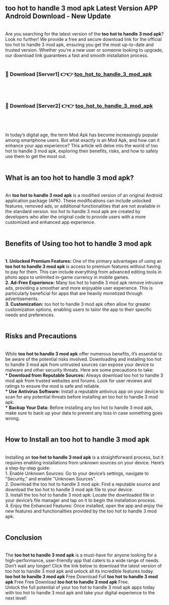 ## too hot to handle 3 mod apk Latest Version APP Android Download - New Update
<br>
Are you searching for the latest version of the <strong>too hot to handle 3 mod apk</strong>? Look no further! We provide a free and secure download link for the official too hot to handle 3 mod apk, ensuring you get the most up-to-date and trusted version. Whether you're a new user or someone looking to upgrade, our download link guarantees a fast and smooth installation process.
<br>
<br>
<h3>🔴 Download [Server1] 👉👉 <a href="https://modyolo.store/too+hot+to+handle+3+mod+apk">too_hot_to_handle_3_mod_apk</a></h3><br>
<br>
<h3>🔴 Download [Server2] 👉👉 <a href="https://modyolo.store/too+hot+to+handle+3+mod+apk">too_hot_to_handle_3_mod_apk</a></h3><br>
<br>
<br>
In today’s digital age, the term Mod Apk has become increasingly popular among smartphone users. But what exactly is an Mod Apk, and how can it enhance your app experience? This article will delve into the world of too hot to handle 3 mod apk, exploring their benefits, risks, and how to safely use them to get the most out.
<br>
<br>
<h2>What is an too hot to handle 3 mod apk?</h2>
<br>
An <strong>too hot to handle 3 mod apk</strong> is a modified version of an original Android application package (APK). These modifications can include unlocked features, removed ads, or additional functionalities that are not available in the standard version. too hot to handle 3 mod apk are created by developers who alter the original code to provide users with a more customized and enhanced app experience.
<br>
<br>
<h2>Benefits of Using too hot to handle 3 mod apk</h2>
<br>
<strong> 1. Unlocked Premium Features:</strong> One of the primary advantages of using an <strong>too hot to handle 3 mod apk</strong> is access to premium features without having to pay for them. This can include everything from advanced editing tools in photo apps to unlimited in-game currency in mobile games.
<br>
<strong> 2. Ad-Free Experience:</strong> Many too hot to handle 3 mod apk remove intrusive ads, providing a smoother and more enjoyable user experience. This is particularly beneficial for apps that are heavily monetized through advertisements.
<br>
<strong> 3. Customization:</strong> too hot to handle 3 mod apk often allow for greater customization options, enabling users to tailor the app to their specific needs and preferences.
<br>
<br>
<h2>Risks and Precautions</h2>
<br>
While <strong>too hot to handle 3 mod apk</strong> offer numerous benefits, it’s essential to be aware of the potential risks involved. Downloading and installing too hot to handle 3 mod apk from untrusted sources can expose your device to malware and other security threats. Here are some precautions to take:
<br>
<strong> * Download from Reputable Sources:</strong> Always download too hot to handle 3 mod apk from trusted websites and forums. Look for user reviews and ratings to ensure the mod is safe and reliable.
<br>
<strong> * Use Antivirus Software:</strong> Install a reputable antivirus app on your device to scan for any potential threats before installing an too hot to handle 3 mod apk.
<br>
<strong> * Backup Your Data:</strong> Before installing any too hot to handle 3 mod apk, make sure to back up your data to prevent any loss in case something goes wrong.
<br>
<br>
<h2>How to Install an too hot to handle 3 mod apk</h2>
<br>
Installing an <strong>too hot to handle 3 mod apk</strong> is a straightforward process, but it requires enabling installations from unknown sources on your device. Here’s a step-by-step guide:
<br>
 1. Enable Unknown Sources: Go to your device’s settings, navigate to "Security," and enable "Unknown Sources".
<br>
 2. Download the too hot to handle 3 mod apk: Find a reputable source and download the too hot to handle 3 mod apk file to your device.
<br>
 3. Install the too hot to handle 3 mod apk: Locate the downloaded file in your device’s file manager and tap on it to begin the installation process.
<br>
 4. Enjoy the Enhanced Features: Once installed, open the app and enjoy the new features and functionalities provided by the too hot to handle 3 mod apk.
<br>
<br>
<h2><strong>Conclusion</strong></h2>
<br>
The <strong>too hot to handle 3 mod apk</strong> is a must-have for anyone looking for a high-performance, user-friendly app that caters to a wide range of needs. Don’t wait any longer! Click the link below to download the latest version of too hot to handle 3 mod apk and unlock all its incredible features today.
<br>
<strong>too hot to handle 3 mod apk</strong> Free Download Full <strong>too hot to handle 3 mod apk</strong> Free Free Download <strong>too hot to handle 3 mod apk</strong> Free.
<br>
Unlock the full potential of your too hot to handle 3 mod apk apps today with too hot to handle 3 mod apk and take your digital experience to the next level!